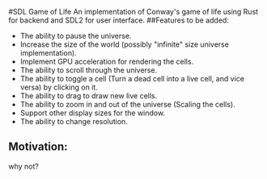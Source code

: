 #SDL Game of Life
An implementation of Conway's game of life using Rust for backend and SDL2 for user interface.
##Features to be added:
- The ability to pause the universe.
- Increase the size of the world (possibly "infinite" size universe implementation).
- Implement GPU acceleration for rendering the cells.
- The ability to scroll through the universe.
- The ability to toggle a cell (Turn a dead cell into a live cell, and vice versa) by clicking on it.
- The ability to drag to draw new live cells.
- The ability to zoom in and out of the universe (Scaling the cells).
- Support other display sizes for the window.
- The ability to change resolution.

## Motivation:
why not?